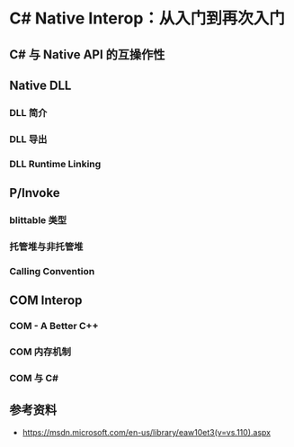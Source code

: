 C# Native Interop：从入门到再次入门
================================

## C# 与 Native API 的互操作性

## Native DLL

### DLL 简介

### DLL 导出

### DLL Runtime Linking

## P/Invoke

### blittable 类型

### 托管堆与非托管堆

### Calling Convention

## COM Interop

### COM - A Better C++

### COM 内存机制

### COM 与 C#

## 参考资料

* https://msdn.microsoft.com/en-us/library/eaw10et3(v=vs.110).aspx

